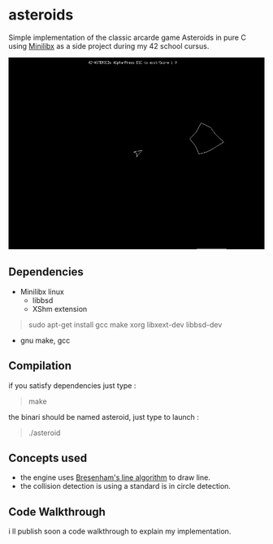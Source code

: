 # asteroids

Simple implementation of the classic arcarde game Asteroids in pure C using [Minilibx](https://github.com/42Paris/minilibx-linux) as a side project during my 42 school cursus.

<img src="screenshot.png">

## Dependencies
- Minilibx linux 
  - libbsd
  - XShm extension
> sudo apt-get install gcc make xorg libxext-dev libbsd-dev
- gnu make, gcc
## Compilation 
if you satisfy dependencies just type :
> make 

the binari should be named asteroid, just type to launch : 

> ./asteroid

## Concepts used 

- the engine uses [Bresenham's line algorithm](https://en.wikipedia.org/wiki/Bresenham%27s_line_algorithm) to draw line.
- the collision detection is using a standard is in circle detection.

## Code Walkthrough 

i ll publish soon a code walkthrough to explain my implementation.
